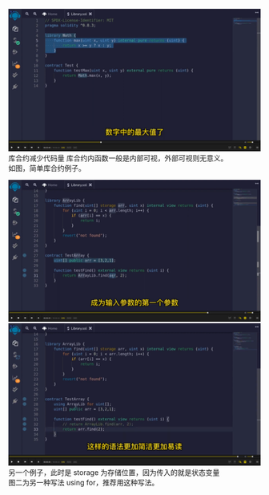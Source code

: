 ![](./img/2022-06-04-17-07-08.png)
库合约减少代码量
库合约内函数一般是内部可视，外部可视则无意义。  
如图，简单库合约例子。

![](./img/2022-06-04-17-09-52.png)  
![](./img/2022-06-04-17-10-55.png)  
另一个例子，此时是 storage 为存储位置，因为传入的就是状态变量  
图二为另一种写法 using for，推荐用这种写法。
